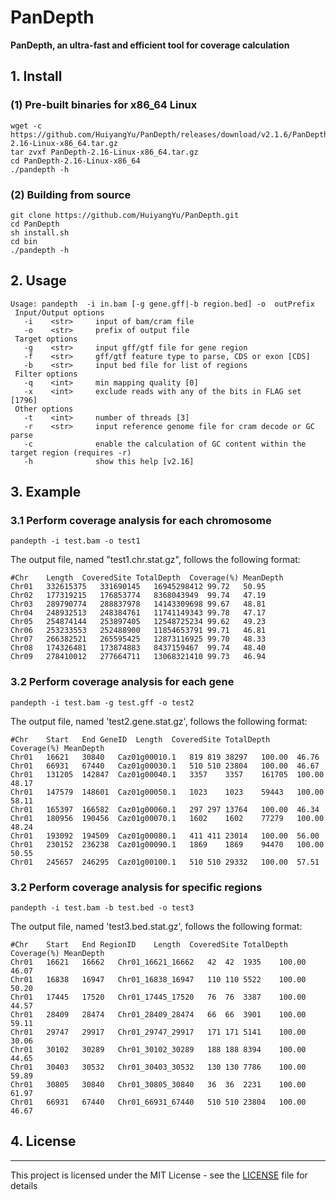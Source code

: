 # PanDepth
<b>PanDepth, an ultra-fast and efficient tool for coverage calculation</b>

##  1. Install
### (1) Pre-built binaries for x86_64 Linux
```
wget -c https://github.com/HuiyangYu/PanDepth/releases/download/v2.1.6/PanDepth-2.16-Linux-x86_64.tar.gz
tar zvxf PanDepth-2.16-Linux-x86_64.tar.gz
cd PanDepth-2.16-Linux-x86_64
./pandepth -h
```
### (2) Building from source
```
git clone https://github.com/HuiyangYu/PanDepth.git
cd PanDepth
sh install.sh
cd bin
./pandepth -h
```
## 2. Usage
```
Usage: pandepth  -i in.bam [-g gene.gff|-b region.bed] -o  outPrefix
 Input/Output options
   -i    <str>     input of bam/cram file
   -o    <str>     prefix of output file
 Target options
   -g    <str>     input gff/gtf file for gene region
   -f    <str>     gff/gtf feature type to parse, CDS or exon [CDS]
   -b    <str>     input bed file for list of regions
 Filter options
   -q    <int>     min mapping quality [0]
   -x    <int>     exclude reads with any of the bits in FLAG set [1796]
 Other options
   -t    <int>     number of threads [3]
   -r    <str>     input reference genome file for cram decode or GC parse
   -c              enable the calculation of GC content within the target region (requires -r)
   -h              show this help [v2.16]
```
## 3. Example
### 3.1 Perform coverage analysis for each chromosome
```
pandepth -i test.bam -o test1
```
The output file, named "test1.chr.stat.gz", follows the following format:
```
#Chr	Length	CoveredSite	TotalDepth	Coverage(%)	MeanDepth
Chr01	332615375	331690145	16945298412	99.72	50.95
Chr02	177319215	176853774	8368043949	99.74	47.19
Chr03	289790774	288837978	14143309698	99.67	48.81
Chr04	248932513	248384761	11741149343	99.78	47.17
Chr05	254874144	253897405	12548725234	99.62	49.23
Chr06	253233553	252488900	11854653791	99.71	46.81
Chr07	266382521	265595425	12873116925	99.70	48.33
Chr08	174326481	173874883	8437159467	99.74	48.40
Chr09	278410012	277664711	13068321410	99.73	46.94
```
### 3.2 Perform coverage analysis for each gene
```
pandepth -i test.bam -g test.gff -o test2
```
The output file, named 'test2.gene.stat.gz', follows the following format:
```
#Chr	Start	End	GeneID	Length	CoveredSite	TotalDepth	Coverage(%)	MeanDepth
Chr01	16621	30840	Caz01g00010.1	819	819	38297	100.00	46.76
Chr01	66931	67440	Caz01g00030.1	510	510	23804	100.00	46.67
Chr01	131205	142847	Caz01g00040.1	3357	3357	161705	100.00	48.17
Chr01	147579	148601	Caz01g00050.1	1023	1023	59443	100.00	58.11
Chr01	165397	166582	Caz01g00060.1	297	297	13764	100.00	46.34
Chr01	180956	190456	Caz01g00070.1	1602	1602	77279	100.00	48.24
Chr01	193092	194509	Caz01g00080.1	411	411	23014	100.00	56.00
Chr01	230152	236238	Caz01g00090.1	1869	1869	94470	100.00	50.55
Chr01	245657	246295	Caz01g00100.1	510	510	29332	100.00	57.51
```
### 3.2 Perform coverage analysis for specific regions
```
pandepth -i test.bam -b test.bed -o test3
```
The output file, named 'test3.bed.stat.gz', follows the following format:
```
#Chr	Start	End	RegionID	Length	CoveredSite	TotalDepth	Coverage(%)	MeanDepth
Chr01	16621	16662	Chr01_16621_16662	42	42	1935	100.00	46.07
Chr01	16838	16947	Chr01_16838_16947	110	110	5522	100.00	50.20
Chr01	17445	17520	Chr01_17445_17520	76	76	3387	100.00	44.57
Chr01	28409	28474	Chr01_28409_28474	66	66	3901	100.00	59.11
Chr01	29747	29917	Chr01_29747_29917	171	171	5141	100.00	30.06
Chr01	30102	30289	Chr01_30102_30289	188	188	8394	100.00	44.65
Chr01	30403	30532	Chr01_30403_30532	130	130	7786	100.00	59.89
Chr01	30805	30840	Chr01_30805_30840	36	36	2231	100.00	61.97
Chr01	66931	67440	Chr01_66931_67440	510	510	23804	100.00	46.67
```
## 4. License
-------

This project is licensed under the MIT License - see the [LICENSE](LICENSE) file for details

